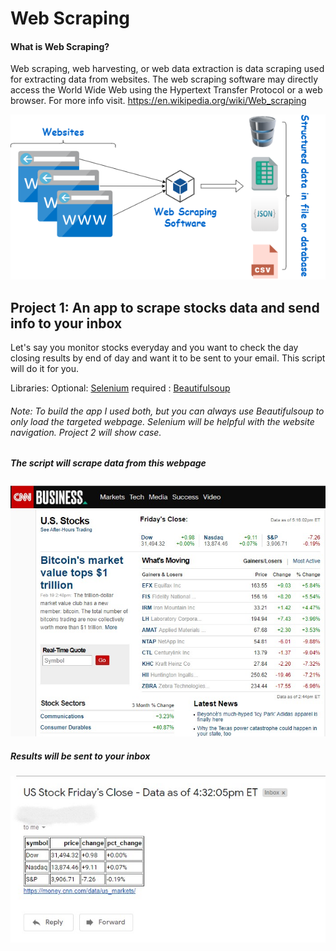 # Web Scraping

#### What is Web Scraping?

Web scraping, web harvesting, or web data extraction is data scraping used for extracting data from websites. The web scraping software may directly access the World Wide Web using the Hypertext Transfer Protocol or a web browser. For more info visit. https://en.wikipedia.org/wiki/Web_scraping 


![image](images/web_scraping.png)




## Project 1: An app to scrape stocks data and send info to your inbox
Let's say you monitor stocks everyday and you want to check the day closing results by end of day and want it to be sent to your email. This script will do it for you.

Libraries: Optional: [Selenium](https://chromedriver.chromium.org/getting-started) 
required : [Beautifulsoup](https://www.crummy.com/software/BeautifulSoup/bs4/doc/)
###### Note: To build the app I used both, but you can always use Beautifulsoup to only load the targeted webpage. Selenium will be helpful with the website navigation. Project 2 will show case. 

##### The script will scrape data from this webpage


![image](images/cnn_us_markets.jpg)




##### Results will be sent to your inbox
![image](images/c1_r.jpg)

